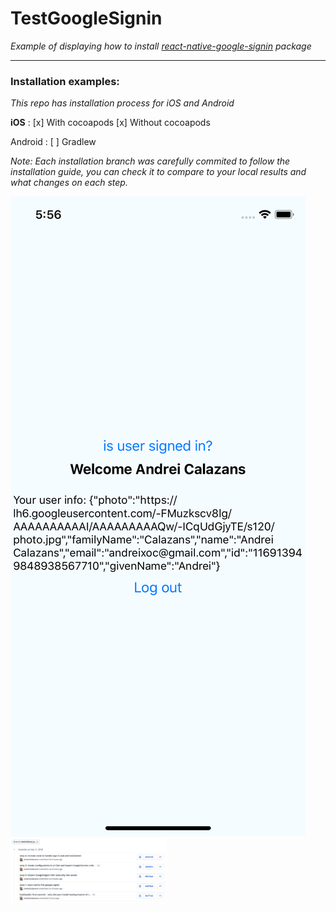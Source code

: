 # TestGoogleSignin
_Example of displaying how to install [react-native-google-signin](https://github.com/react-native-community/react-native-google-signin) package_
___

### Installation examples:
_This repo has installation process for iOS and Android_

**iOS**
    : [x] With cocoapods
      [x] Without cocoapods

Android 
    : [ ] Gradlew


_Note: Each installation branch was carefully commited to follow the installation guide, you can check it to compare to your local results and what changes on each step._

<img src="./images/logInSuccess.png" />
<img src="./images/commitHistory.png" width='250' />

